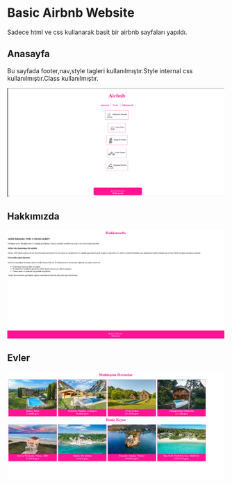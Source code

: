 # Basic Airbnb Website
Sadece html ve css kullanarak basit bir airbnb sayfaları yapıldı.

## Anasayfa 
Bu sayfada footer,nav,style tagleri kullanılmıştır.Style internal css kullanılmıştır.Class kullanılmıştır. <br>

<img src="images/anasayfa.png" width="500" height="250">


## Hakkımızda 

<img src="images/about.png" width="500" height="250">

## Evler
 <img src="images/homes.png" width="500" height="250">

